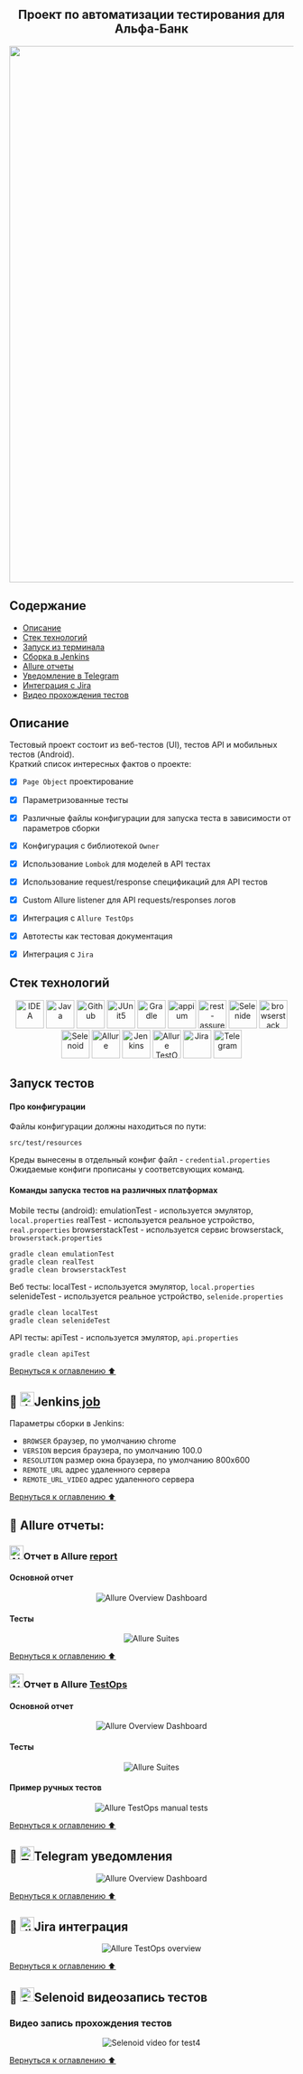 <h2 align="center"> Проект по автоматизации тестирования для Альфа-Банк</h2>
<p  align="center">
<a href="https://alfabank.ru/"><img src="./images/logos/alfabank.png" width="950"></a>
</p>

## <a name="Содержание">Содержание</a>
+ [Описание](#Описание)
+ [Стек технологий](##стек-технологий)
+ [Запуск из терминала](##Запуск-тестов)
+ [Сборка в Jenkins](##jenkins-job)
+ [Allure отчеты](##Allure-отчеты)
+ [Уведомление в Telegram](##telegram-уведомления)
+ [Интеграция с Jira](##Jira-интеграция)
+ [Видео прохождения тестов](##selenoid-видеозапись-тестов)

## <a name="Описание">Описание</a>
Тестовый проект состоит из веб-тестов (UI), тестов API и мобильных тестов (Android).\
Краткий список интересных фактов о проекте:
- [x] `Page Object` проектирование
- [x] Параметризованные тесты
- [x] Различные файлы конфигурации для запуска теста в зависимости от параметров сборки
- [x] Конфигурация с библиотекой `Owner`
- [x] Использование `Lombok` для моделей в API тестах
- [x] Использование request/response спецификаций для API тестов
- [x] Custom Allure listener для API requests/responses логов
- [x] Интеграция с `Allure TestOps`
- [x] Автотесты как тестовая документация
- [x] Интеграция с `Jira`


## <a name="Описание">Стек технологий</a>
<p align="center">
<a href="https://www.jetbrains.com/idea/"><img src="/images/logos/IDEA.svg" width="50" height="50"  alt="IDEA"/></a>
<a href="https://www.java.com/"><img src="/images/logos/Java.svg" width="50" height="50"  alt="Java"/></a>
<a href="https://github.com/"><img src="/images/logos/Github.svg" width="50" height="50"  alt="Github"/></a>
<a href="https://junit.org/junit5/"><img src="/images/logos/JUnit5.svg" width="50" height="50"  alt="JUnit5"/></a>
<a href="https://gradle.org/"><img src="/images/logos/Gradle.svg" width="50" height="50"  alt="Gradle"/></a>
<a href="https://appium.io/"><img src="/images/logos/appium.svg" width="50" height="50"  alt="appium"/></a>
<a href="https://selenide.org/"><img src="/images/logos/rest-assured-logo.svg" width="50" height="50"  alt="rest-assured"/></a>
<a href="https://selenide.org/"><img src="/images/logos/Selenide.svg" width="50" height="50"  alt="Selenide"/></a>
<a href="https://www.browserstack.com//"><img src="/images/logos/browserstack.svg" width="50" height="50"  alt="browserstack"/></a>
<a href="https://aerokube.com/selenoid/"><img src="/images/logos/Selenoid.svg" width="50" height="50"  alt="Selenoid"/></a>
<a href="https://github.com/allure-framework/allure2"><img src="/images/logos/Allure.svg" width="50" height="50"  alt="Allure"/></a>
<a href="https://www.jenkins.io/"><img src="/images/logos/Jenkins.svg" width="50" height="50"  alt="Jenkins"/></a>
<a href="https://qameta.io/"><img src="/images/logos/Allure_TO.svg" width="50" height="50"  alt="Allure TestOps"/></a>
<a href="https://www.atlassian.com/software/jira/"><img src="/images/logos/Jira.svg" width="50" height="50"  alt="Jira"/></a>
<a href="https://web.telegram.org/"><img src="/images/logos/Telegram.svg" width="50" height="50"  alt="Telegram"/></a>
</p>

## <a name="Описание">Запуск тестов</a>
#### Про конфигурации
Файлы конфигурации должны находиться по пути:
```
src/test/resources
```
Креды вынесены в отдельный конфиг файл - `credential.properties`
Ожидаемые конфиги прописаны у соответсвующих команд.

#### Команды запуска тестов на различных платформах
Mobile тесты (android):
emulationTest - используется эмулятор, `local.properties`
realTest - используется реальное устройство, `real.properties`
browserstackTest - используется сервис browserstack, `browserstack.properties`
```
gradle clean emulationTest
gradle clean realTest
gradle clean browserstackTest
```
Веб тесты:
localTest - используется эмулятор, `local.properties`
selenideTest - используется реальное устройство, `selenide.properties`
```
gradle clean localTest
gradle clean selenideTest
```
API тесты:
apiTest - используется эмулятор, `api.properties`
```
gradle clean apiTest
```

[Вернуться к оглавлению ⬆](#Содержание)

## :bookmark: <img src="/images/logos/Jenkins.svg" width="25" height="25"  alt="Jenkins"/>Jenkins</a><a target="_blank" href="https://jenkins.autotests.cloud/job/golem272_fast/"> job</a>

Параметры сборки в Jenkins:

- <code>BROWSER</code> браузер, по умолчанию chrome
- <code>VERSION</code> версия браузера, по умолчанию 100.0
- <code>RESOLUTION</code> размер окна браузера, по умолчанию 800x600
- <code>REMOTE_URL</code> адрес удаленного сервера
- <code>REMOTE_URL_VIDEO</code> адрес удаленного сервера

[Вернуться к оглавлению ⬆](#Содержание)

## :bookmark: Allure отчеты:
### <img src="/images/logos/Allure.svg" width="25" height="25"  alt="Allure"/>Отчет в Allure</a> <a target="_blank" href="https://jenkins.autotests.cloud/job/golem272_fast/allure/"> report</a>
#### Основной отчет
<p align="center">
<img title="Allure Overview Dashboard" src="/images/screens/overviewReport.jpg">
</p>

#### Тесты
<p align="center">
<img title="Allure Suites" src="/images/screens/testsReport.jpg">
</p>

[Вернуться к оглавлению ⬆](#Содержание)

### <img src="/images/logos/Allure_TO.svg" width="25" height="25"  alt="Allure TestOps"/>Отчет в Allure</a> <a target="_blank" href="https://allure.autotests.cloud/jobrun/19967"> TestOps</a>
#### Основной отчет
<p align="center">
<img title="Allure Overview Dashboard" src="/images/screens/overviewOps.jpg">
</p>

#### Тесты
<p align="center">
<img title="Allure Suites" src="/images/screens/testsOps.jpg">
</p>

#### Пример ручных тестов
<p align="center">
  <img title="Allure TestOps manual tests" src="/images/screens/manual.jpg">
</p>

[Вернуться к оглавлению ⬆](#Содержание)

## :bookmark: <img src="/images/logos/Telegram.svg" width="25" height="25"  alt="Telegram"/>Telegram уведомления</a>

<p align="center">
<img title="Allure Overview Dashboard" src="/images/screens/telegram.jpg">
</p>

[Вернуться к оглавлению ⬆](#Содержание)

## :bookmark: <img src="/images/logos/Jira.svg" width="25" height="25" alt="Jira"/>Jira интеграция</a>
<p align="center">
  <img title="Allure TestOps overview" src="/images/screens/jira.jpg">
</p>

[Вернуться к оглавлению ⬆](#Содержание)

## :bookmark: <img src="/images/logos/Selenoid.svg" width="25" height="25" alt="Selenoid"/>Selenoid видеозапись тестов</a>
### Видео запись прохождения тестов
<p align="center">
  <img title="Selenoid video for test4" src="/images/gif/video.gif">
</p>

[Вернуться к оглавлению ⬆](#Содержание)